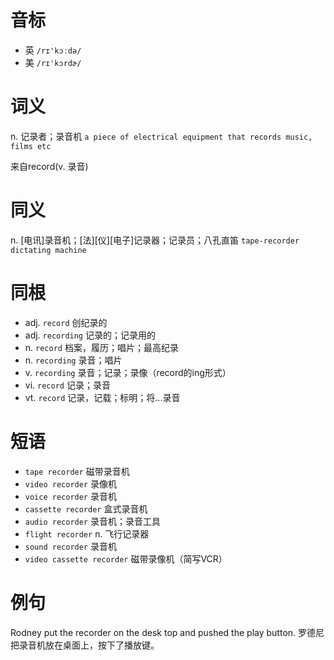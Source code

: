 # 音标

- 英 `/rɪ'kɔːdə/`
- 美 `/rɪ'kɔrdɚ/`

# 词义

n. 记录者；录音机
`a piece of electrical equipment that records music, films etc`



来自record(v. 录音)

# 同义

n. [电讯]录音机；[法][仪][电子]记录器；记录员；八孔直笛
`tape-recorder` `dictating machine`

# 同根

- adj. `record` 创纪录的
- adj. `recording` 记录的；记录用的
- n. `record` 档案，履历；唱片；最高纪录
- n. `recording` 录音；唱片
- v. `recording` 录音；记录；录像（record的ing形式）
- vi. `record` 记录；录音
- vt. `record` 记录，记载；标明；将...录音

# 短语

- `tape recorder` 磁带录音机
- `video recorder` 录像机
- `voice recorder` 录音机
- `cassette recorder` 盒式录音机
- `audio recorder` 录音机；录音工具
- `flight recorder` n. 飞行记录器
- `sound recorder` 录音机
- `video cassette recorder` 磁带录像机（简写VCR）

# 例句

Rodney put the recorder on the desk top and pushed the play button.
罗德尼把录音机放在桌面上，按下了播放键。



